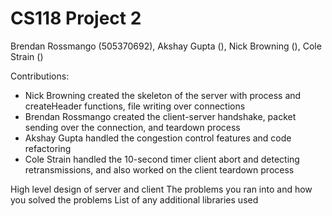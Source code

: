 # CS118 Project 2

Brendan Rossmango (505370692), Akshay Gupta (), Nick Browning (), Cole Strain ()

Contributions:
- Nick Browning created the skeleton of the server with process and createHeader functions, file writing over connections
- Brendan Rossmango created the client-server handshake, packet sending over the connection, and teardown process
- Akshay Gupta handled the congestion control features and code refactoring
- Cole Strain handled the 10-second timer client abort and detecting retransmissions, and also worked on the client teardown process

High level design of server and client
The problems you ran into and how you solved the problems
List of any additional libraries used

